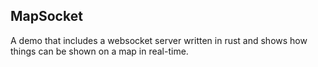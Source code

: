 ## MapSocket

A demo that includes a websocket server written in rust and
shows how things can be shown on a map in real-time.